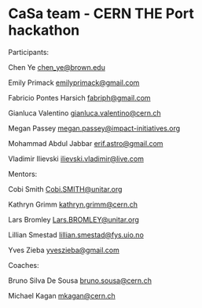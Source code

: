 CaSa team - CERN THE Port hackathon
=======================

Participants:

Chen Ye <chen_ye@brown.edu>

Emily Primack <emilyprimack@gmail.com>

Fabricio Pontes Harsich <fabriph@gmail.com>

Gianluca Valentino <gianluca.valentino@cern.ch>

Megan Passey <megan.passey@impact-initiatives.org>

Mohammad Abdul Jabbar <erif.astro@gmail.com>

Vladimir Ilievski <ilievski.vladimir@live.com>


Mentors:

Cobi Smith <Cobi.SMITH@unitar.org>

Kathryn Grimm <kathryn.grimm@cern.ch>

Lars Bromley <Lars.BROMLEY@unitar.org>

Lillian Smestad <lillian.smestad@fys.uio.no>

Yves Zieba <yveszieba@gmail.com>


Coaches:

Bruno Silva De Sousa <bruno.sousa@cern.ch>

Michael Kagan <mkagan@cern.ch>
